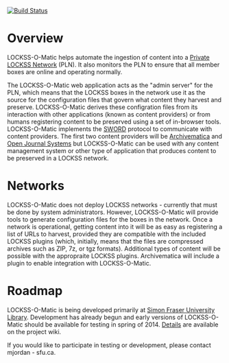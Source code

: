 [![Build Status](https://travis-ci.org/mjordan/lockss-o-matic.png?branch=master)](https://travis-ci.org/mjordan/lockss-o-matic)

Overview
========

LOCKSS-O-Matic helps automate the ingestion of content into a [Private LOCKSS Network](http://www.lockss.org/community/networks/) (PLN). It also monitors the PLN to ensure that all member boxes are online and operating normally.

The LOCKSS-O-Matic web application acts as the "admin server" for the PLN, which means that the LOCKSS boxes in the network use it as the source for the configuration files that govern what content they harvest and preserve. LOCKSS-O-Matic derives these configration files from its interaction with other applications (known as content providers) or from humans registering content to be preserved using a set of in-browser tools. LOCKSS-O-Matic implements the [SWORD](http://swordapp.org/) protocol to communicate with content providers. The first two content providers will be [Archivematica](https://www.archivematica.org) and [Open Journal Systems](http://pkp.sfu.ca/ojs/) but LOCKSS-O-Matic can be used with any content management system or other type of application that produces content to be preserved in a LOCKSS network.

Networks
========

LOCKSS-O-Matic does not deploy LOCKSS networks - currently that must be done by system administrators. However, LOCKSS-O-Matic will provide tools to generate configuration files for the boxes in the network. Once a network is operational, getting content into it will be as easy as registering a list of URLs to harvest, provided they are compatible with the included LOCKSS plugins (which, initially, means that the files are compressed archives such as ZIP, 7z, or tgz formats). Additional types of content will be possible with the appropraite LOCKSS plugins. Archivematica will include a plugin to enable integration with LOCKSS-O-Matic.

Roadmap
=======

LOCKSS-O-Matic is being developed primarily at [Simon Fraser University Library](http://www.lib.sfu.ca/). Development has already begun and early versions of LOCKSS-O-Matic should be available for testing in spring of 2014. [Details](https://github.com/mjordan/lockss-o-matic/wiki/Roadmap) are available on the project wiki.

If you would like to participate in testing or development, please contact mjordan - sfu.ca.


